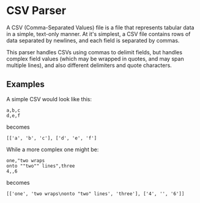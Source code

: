 # CSV Parser
A CSV (Comma-Separated Values) file is a file that represents tabular data in a simple, text-only manner. At it's simplest, a CSV file contains rows of data separated by newlines, and each field is separated by commas.

This parser handles CSVs using commas to delimit fields, but handles complex field values (which may be wrapped in quotes, and may span multiple lines), and also different delimiters and quote characters.

## Examples

A simple CSV would look like this:
```
a,b,c
d,e,f
```

becomes

```
[['a', 'b', 'c'], ['d', 'e', 'f']
```

While a more complex one might be:

```
one,"two wraps
onto ""two"" lines",three
4,,6
```

becomes

```
[['one', 'two wraps\nonto "two" lines', 'three'], ['4', '', '6']]
```